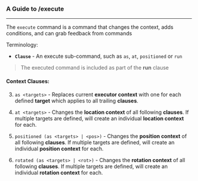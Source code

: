 ### A Guide to /execute
---

The `execute` command is a command that changes the context, adds conditions, and can grab feedback from commands

Terminology:
 - **`Clause`** - An execute sub-command, such as `as`, `at`, `positioned` or `run`
 > The executed command is included as part of the **run** clause

#### Context Clauses:

 3. `as <targets>` - Replaces current **executor context** with one for each defined **target** which applies to all trailing **clauses**.

 2. `at <targets>` - Changes the **location context** of all following **clauses**.
    If multiple targets are defined, will create an individual **location context** for each.


 3. `positioned (as <targets> | <pos>)` - Changes the **position context** of all following **clauses**.
    If multiple targets are defined, will create an individual **position context** for each.


 4. `rotated (as <targets> | <rot>)` - Changes the **rotation context** of all following **clauses**.
    If multiple targets are defined, will create an individual **rotation context** for each.